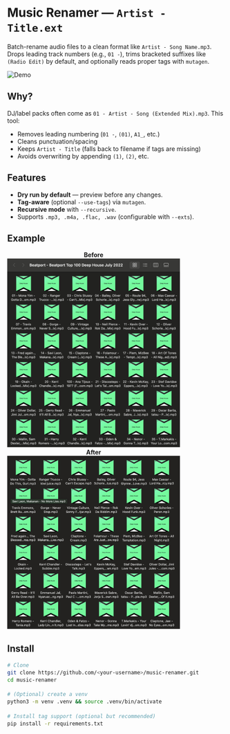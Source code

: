 # Music Renamer — `Artist - Title.ext`

Batch-rename audio files to a clean format like `Artist - Song Name.mp3`.  
Drops leading track numbers (e.g., `01 -`), trims bracketed suffixes like `(Radio Edit)` by default, and optionally reads proper tags with `mutagen`.

![Demo](docs/demo.png) <!-- optional: add later or remove this line -->

## Why?
DJ/label packs often come as `01 - Artist - Song (Extended Mix).mp3`. This tool:
- Removes leading numbering (`01 -`, `(01)`, `A1_`, etc.)
- Cleans punctuation/spacing
- Keeps `Artist - Title` (falls back to filename if tags are missing)
- Avoids overwriting by appending `(1)`, `(2)`, etc.

## Features
- **Dry run by default** — preview before any changes.
- **Tag-aware** (optional `--use-tags`) via `mutagen`.
- **Recursive mode** with `--recursive`.
- Supports `.mp3, .m4a, .flac, .wav` (configurable with `--exts`).

## Example

<p float="left" align="center">
  <div style="display:inline-block; margin-right:20px; text-align:center;">
    <strong>Before</strong><br/>
    <img src="Musicrenamer_Before.png" width="400"/>
  </div>
  <div style="display:inline-block; text-align:center;">
    <strong>After</strong><br/>
    <img src="Musicrenamer_After.png" width="400"/>
  </div>
</p>

## Install

```bash
# Clone
git clone https://github.com/<your-username>/music-renamer.git
cd music-renamer

# (Optional) create a venv
python3 -m venv .venv && source .venv/bin/activate

# Install tag support (optional but recommended)
pip install -r requirements.txt
